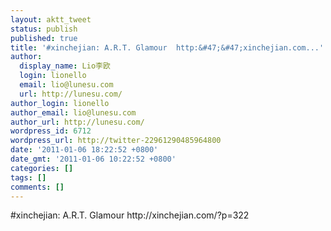 ```yaml
---
layout: aktt_tweet
status: publish
published: true
title: '#xinchejian: A.R.T. Glamour  http:&#47;&#47;xinchejian.com...'
author:
  display_name: Lio李欧
  login: lionello
  email: lio@lunesu.com
  url: http://lunesu.com/
author_login: lionello
author_email: lio@lunesu.com
author_url: http://lunesu.com/
wordpress_id: 6712
wordpress_url: http://twitter-22961290485964800
date: '2011-01-06 18:22:52 +0800'
date_gmt: '2011-01-06 10:22:52 +0800'
categories: []
tags: []
comments: []
---
```

<p>#xinchejian: A.R.T. Glamour  http:&#47;&#47;xinchejian.com&#47;?p=322</p>
